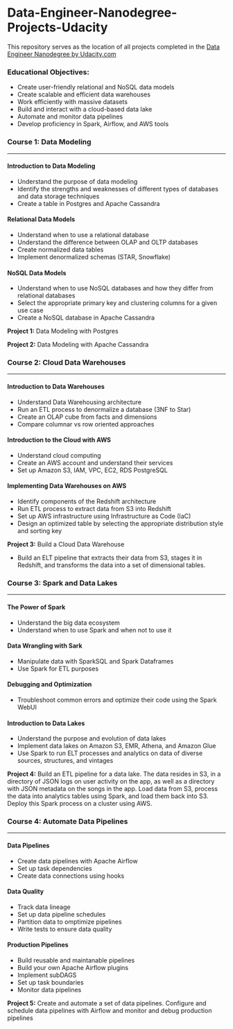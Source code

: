 # Data-Engineer-Nanodegree-Projects-Udacity
 This repository serves as the location of all projects completed in the [Data Engineer Nanodegree by Udacity.com](https://www.udacity.com/course/data-engineer-nanodegree--nd027)

### Educational Objectives:
* Create user-friendly relational and NoSQL data models
* Create scalable and efficient data warehouses 
* Work efficiently with massive datasets 
* Build and interact with a cloud-based data lake 
* Automate and monitor data pipelines
* Develop proficiency in Spark, Airflow, and AWS tools 



### Course 1: Data Modeling
------------------------------------------------------------------------------

#### Introduction to Data Modeling
* Understand the purpose of data modeling
* Identify the strengths and weaknesses of different types of databases and data storage techniques
* Create a table in Postgres and Apache Cassandra

#### Relational Data Models
* Understand when to use a relational database
* Understand the difference between OLAP and OLTP databases
* Create normalized data tables
* Implement denormalized schemas (STAR, Snowflake)

#### NoSQL Data Models
* Understand when to use NoSQL databases and how they differ from relational databases 
* Select the appropriate primary key and clustering columns for a given use case
* Create a NoSQL database in Apache Cassandra

**Project 1:** Data Modeling with Postgres 

**Project 2:** Data Modeling with Apache Cassandra

### Course 2: Cloud Data Warehouses 
------------------------------------------------------------------------------

#### Introduction to Data Warehouses 
* Understand Data Warehousing architecture
* Run an ETL process to denormalize a database (3NF to Star)
* Create an OLAP cube from facts and dimensions
* Compare columnar vs row oriented approaches

#### Introduction to the Cloud with AWS
* Understand cloud computing
* Create an AWS account and understand their services 
* Set up Amazon S3, IAM, VPC, EC2, RDS PostgreSQL

#### Implementing Data Warehouses on AWS 
* Identify components of the Redshift architecture
* Run ETL process to extract data from S3 into Redshift
* Set up AWS infrastructure using Infrastructure as Code (IaC)
* Design an optimized table by selecting the appropriate distribution style and sorting key 

**Project 3:** Build a Cloud Data Warehouse
 * Build an ELT pipeline that extracts their data from S3, stages it in Redshift, and transforms the data into a set of dimensional tables.

### Course 3: Spark and Data Lakes 
-------------------------------------------------------------------------------

#### The Power of Spark
* Understand the big data ecosystem 
* Understand when to use Spark and when not to use it

#### Data Wrangling with Sark
* Manipulate data with SparkSQL and Spark Dataframes
* Use Spark for ETL purposes 

#### Debugging and Optimization
* Troubleshoot common errors and optimize their code using the Spark WebUI

#### Introduction to Data Lakes
* Understand the purpose and evolution of data lakes 
* Implement data lakes on Amazon S3, EMR, Athena, and Amazon Glue
* Use Spark to run ELT processes and analytics on data of diverse sources, structures, and vintages

**Project 4:** Build an ETL pipeline for a data lake. The data resides in S3, in a directory of JSON logs on user activity on the app, as well as a directory with JSON metadata on the songs in the app. Load data from S3, process the data into analytics tables using Spark, and load them back into S3. Deploy this Spark process on a cluster using AWS.

### Course 4: Automate Data Pipelines
-----------------------------------------------------------------------------

#### Data Pipelines
* Create data pipelines with Apache Airflow
* Set up task dependencies 
* Create data connections using hooks

#### Data Quality
* Track data lineage 
* Set up data pipeline schedules
* Partition data to omptimize pipelines
* Write tests to ensure data quality

#### Production Pipelines
* Build reusable and maintanable pipelines
* Build your own Apache Airflow plugins 
* Implement subDAGS
* Set up task boundaries 
* Monitor data pipelines

**Project 5:** Create and automate a set of data pipelines. Configure and schedule data pipelines with Airflow and monitor and debug production pipelines
